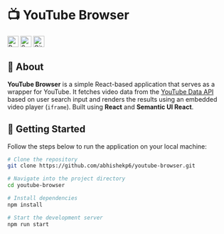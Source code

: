 # 📺 YouTube Browser

<p align="left">
  <img alt="React" src="https://img.shields.io/badge/React-20232A?style=for-the-badge&logo=react&logoColor=61DAFB" height="25px"/>
  <img alt="Semantic UI" src="https://img.shields.io/badge/Semantic%20UI%20React-%2335BDB2.svg?style=for-the-badge&logo=SemanticUIReact&logoColor=white" height="25px"/>
  <img alt="Git" src="https://img.shields.io/badge/-Git-F05032?style=flat-square&logo=git&logoColor=white" height="25px"/>
</p>

## 🎯 About

**YouTube Browser** is a simple React-based application that serves as a wrapper for YouTube. It fetches video data from the [YouTube Data API](https://developers.google.com/youtube/v3) based on user search input and renders the results using an embedded video player (`iframe`). Built using **React** and **Semantic UI React**.

## 🚀 Getting Started

Follow the steps below to run the application on your local machine:

```bash
# Clone the repository
git clone https://github.com/abhishekp6/youtube-browser.git

# Navigate into the project directory
cd youtube-browser

# Install dependencies
npm install

# Start the development server
npm run start


